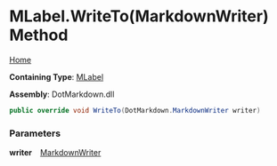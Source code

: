 # MLabel\.WriteTo\(MarkdownWriter\) Method

[Home](../../../../README.md)

**Containing Type**: [MLabel](../README.md)

**Assembly**: DotMarkdown\.dll

```csharp
public override void WriteTo(DotMarkdown.MarkdownWriter writer)
```

### Parameters

**writer** &ensp; [MarkdownWriter](../../../MarkdownWriter/README.md)